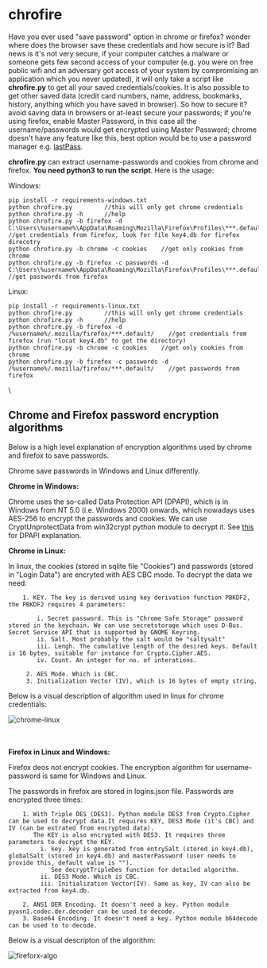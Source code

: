 # chrofire

Have you ever used "save password" option in chrome or firefox? wonder where does the browser save these credentials and how secure is it? Bad news is it's not very secure, if your computer catches a malware or someone gets few second access of your computer (e.g. you were on free public wifi and an adversary got access of your system by compromising an application which you never updated), it will only take a script like **chrofire.py** to get all your saved credentials/cookies. It is also possible to get other saved data (credit card numbers, name, address, bookmarks, history, anything which you have saved in browser). So how to secure it? avoid saving data in browsers or at-least secure your passwords; if you're using firefox, enable Master Password, in this case all the username/passwords would get encrypted using Master Password; chrome doesn't have any feature like this, best option would be to use a password manager e.g. [lastPass](https://www.lastpass.com/).

**chrofire.py** can extract username-passwords and cookies from chrome and firefox. **You need python3 to run the script**. Here is the usage:

Windows:
```
pip install -r requirements-windows.txt
python chrofire.py         //this will only get chrome credentials
python chrofire.py -h      //help
python chrofire.py -b firefox -d C:\Users\%username%\AppData\Roaming\Mozilla\Firefox\Profiles\***.default\    //get credentials from firefox, look for file key4.db for firefox direcotry
python chrofire.py -b chrome -c cookies    //get only cookies from chrome
python chrofire.py -b firefox -c passwords -d C:\Users\%username%\AppData\Roaming\Mozilla\Firefox\Profiles\***.default\    //get passwords from firefox
```
Linux:
```
pip install -r requirements-linux.txt
python chrofire.py         //this will only get chrome credentials
python chrofire.py -h      //help
python chrofire.py -b firefox -d /%username%/.mozilla/firefox/***.default/    //get credentials from firefox (run "locat key4.db" to get the directory)
python chrofire.py -b chrome -c cookies    //get only cookies from chrome
python chrofire.py -b firefox -c passwords -d /%username%/.mozilla/firefox/***.default/    //get passwords from firefox
```


\


## Chrome and Firefox password encryption algorithms

Below is a high level explanation of encryption algorithms used by chrome and firefox to save passwords.

Chrome save passwords in Windows and Linux differently. 

**Chrome in Windows:**

Chrome uses the so-called Data Protection API (DPAPI), which is in Windows from NT 5.0 (i.e. Windows 2000) onwards, which nowadays uses AES-256 to encrypt the passwords and cookies. We can use  CryptUnprotectData from win32crypt python module to decrypt it. See [this](https://digital-forensics.sans.org/summit-archives/dfirprague14/Give_Me_the_Password_and_Ill_Rule_the_World_Francesco_Picasso.pdf) for DPAPI explanation.


**Chrome in Linux:**

In linux, the cookies (stored in sqlite file "Cookies") and passwords (stored in "Login Data") are encryted with AES CBC mode. To decrypt the data we need:
        
        1. KEY. The key is derived using key derivation function PBKDF2, the PBKDF2 requires 4 parameters:
        
            i. Secret password. This is "Chrome Safe Storage" password stored in the keychain. We can use secretstorage which uses D-Bus. Secret Service API that is supported by GNOME Keyring.
            ii. Salt. Most probably the salt would be "saltysalt"
            iii. Lengh. The cumulative length of the desired keys. Default is 16 bytes, suitable for instance for Crypto.Cipher.AES.
            iv. Count. An integer for no. of interations.
            
         2. AES Mode. Which is CBC.
         3. Initialization Vector (IV), which is 16 bytes of empty string.
         
         
Below is a visual description of algorithm used in linux for chrome credentials:


![chrome-linux](https://github.com/spaceintotime/chrofire/raw/master/chrome-linux.jpg)





\
\
**Firefox in Linux and Windows:**

Firefox deos not encrypt cookies. The encryption algorithm for username-password is same for Windows and Linux. 

 The passwords in firefox are stored in logins.json file. Passwords are encrypted three times:
 
        1. With Triple DES (DES3). Python module DES3 from Crypto.Cipher can be used to decrypt data.It requires KEY, DES3 Mode (it's CBC) and IV (can be extrated from encrypted data).
           The KEY is also encrypted with DES3. It requires three parameters to decrypt the KEY. 
             i. key. key is generated from entrySalt (stored in key4.db), globalSalt (stored in key4.db) and masterPassword (user needs to provide this, default value is ""). 
                See decryptTripleDes function for detailed algorithm.  
             ii. DES3 Mode. Which is CBC.
             iii. Initialization Vector(IV). Same as key, IV can also be extracted from key4.db.
            
        2. ANS1 DER Encoding. It doesn't need a key. Python module pyasn1.codec.der.decoder can be used to decode. 
        3. Base64 Encoding. It doesn't need a key. Python module b64decode can be used to to decode.
        


Below is a visual descripton of the algorithm:


![fireforx-algo](https://github.com/spaceintotime/chrofire/raw/master/firefox-algo.jpg)
